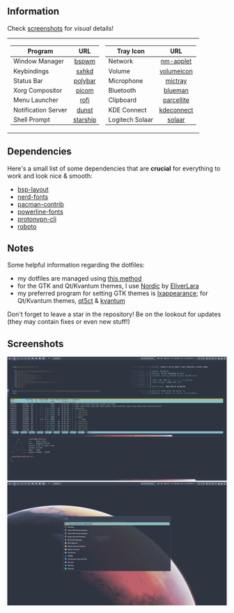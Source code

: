 ## Information

Check [screenshots](README.md#screenshots) for *visual* details!

<table>
<tr><td>

|  Program              |  URL                                            |
|-----------------------|:-----------------------------------------------:|
|  Window Manager       |  [bspwm](https://github.com/baskerville/bspwm)  |
|  Keybindings          |  [sxhkd](https://github.com/baskerville/sxhkd)  |
|  Status Bar           |  [polybar](https://github.com/polybar/polybar)  |
|  Xorg Compositor      |  [picom](https://github.com/yshui/picom)        |
|  Menu Launcher        |  [rofi](https://github.com/DaveDavenport/rofi)  |
|  Notification Server  |  [dunst](https://dunst-project.org)             |
|  Shell Prompt         |  [starship](https://starship.rs)                |

</td><td>

| Tray Icon        |  URL                                                                 |
|------------------|:--------------------------------------------------------------------:|
| Network          |  [nm-applet](https://gitlab.gnome.org/GNOME/network-manager-applet)  |
| Volume           |  [volumeicon](https://softwarebakery.com/maato/volumeicon.html)      |
| Microphone       |  [mictray](https://github.com/Junker/MicTray)                        |
| Bluetooth        |  [blueman](https://github.com/blueman-project/blueman)               |
| Clipboard        |  [parcellite](http://parcellite.sourceforge.net)                     |
| KDE Connect      |  [kdeconnect](https://kdeconnect.kde.org)                            |
| Logitech Solaar  |  [solaar](https://pwr-solaar.github.io/Solaar)                       |

</td></tr> </table>


## Dependencies

Here's a small list of some dependencies that are **crucial** for everything to work and look nice & smooth:

- [bsp-layout](https://github.com/phenax/bsp-layout)
- [nerd-fonts](https://github.com/ryanoasis/nerd-fonts)
- [pacman-contrib](https://gitlab.archlinux.org/pacman/pacman-contrib)
- [powerline-fonts](https://github.com/powerline/fonts)
- [protonvpn-cli](https://github.com/ProtonVPN/linux-cli)
- [roboto](https://fonts.google.com/specimen/Roboto)


## Notes

Some helpful information regarding the dotfiles:

- my dotfiles are managed using [this method](https://wiki.archlinux.org/title/Dotfiles)
- for the GTK and Qt/Kvantum themes, I use [Nordic](https://github.com/EliverLara/Nordic) by [EliverLara](https://github.com/EliverLara)
- my preferred program for setting GTK themes is [lxappearance](https://wiki.lxde.org/en/LXAppearance); for Qt/Kvantum themes, [qt5ct](https://qt5ct.sourceforge.io) & [kvantum](https://github.com/tsujan/Kvantum)

Don't forget to leave a star in the repository! Be on the lookout for updates (they may contain fixes or even new stuff!)


## Screenshots

![](https://raw.githubusercontent.com/remfly/dotfiles/master/.screenshots/01.png)
![](https://raw.githubusercontent.com/remfly/dotfiles/master/.screenshots/02.png)
